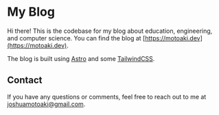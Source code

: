 # My Blog

Hi there! This is the codebase for my blog about education, engineering, and computer science. You can find the blog at [https://motoaki.dev](https://motoaki.dev). 

The blog is built using [Astro](https://astro.build) and some [TailwindCSS](https://tailwindcss.com).

## Contact

If you have any questions or comments, feel free to reach out to me at [joshuamotoaki@gmail.com](mailto:joshuamotoaki@gmail.com).
